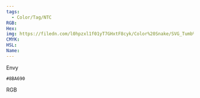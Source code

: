 ```yaml
---
tags:
  - Color/Tag/NTC
RGB:
Hex:
img: https://filedn.com/l0hpzxl1f01yT7GHxtF8cyk/Color%20Snake/SVG_Tumb%20Mass%20No%20Name/8BA690.svg
CMYK:
HSL:
Name:
---
```

Envy
```palette
#8BA690
```
RGB
